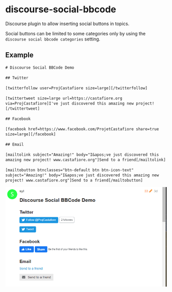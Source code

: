 # discourse-social-bbcode

Discourse plugin to allow inserting social buttons in topics.

Social buttons can be limited to some categories only by using the `discourse social bbcode categories` setting.

## Example

```
# Discourse Social BBCode Demo

## Twitter

[twitterfollow user=ProjCastafiore size=large][/twitterfollow]

[twittertweet size=large url=https://castafiore.org via=ProjCastafiore]I've just discovered this amazing new project![/twittertweet]

## Facebook

[facebook href=https://www.facebook.com/ProjetCastafiore share=true size=large][/facebook]

## Email

[mailtolink subject="Amazing!" body="I&apos;ve just discovered this amazing new project! www.castafiore.org"]Send to a friend[/mailtolink]

[mailtobutton btnclasses="btn-default btn btn-icon-text" subject="Amazing!" body="I&apos;ve just discovered this amazing new project! www.castafiore.org"]Send to a friend[/mailtobutton]

```

![](screenshot2.png)
